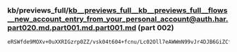 ### kb/previews_full/kb__previews_full__kb__previews_full__flows__new_account_entry_from_your_personal_account@auth.har.part020.md.part001.md.part001.md (part 002)

```md
eRSWfde9MOXv+0uXXRIGzrp0ZZ/vsk04t604+fcnu/Lc02Oll7eAWWmN99vJr4DJB6GiZCfRKXiequakOdze2ukL0fz4j5N34/BNC+wnQsI9eSYuB+M2NIjGngiY1/7kX+Eb+d+obMf8D
```

```
